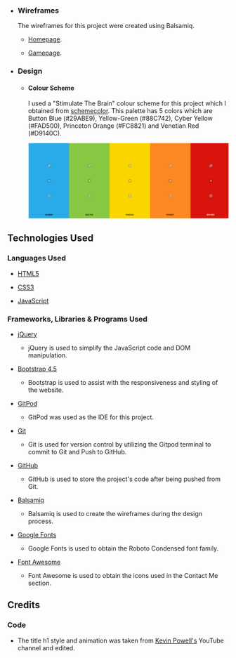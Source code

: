- ### Wireframes

  The wireframes for this project were created using Balsamiq.

  - [Homepage](https://github.com/Johnny-Morgan/memory-blocks/blob/master/assets/docs/wireframes_homepage.pdf).

  - [Gamepage](https://github.com/Johnny-Morgan/memory-blocks/blob/master/assets/docs/wireframes_gamepage.pdf).

- ### Design

  - #### Colour Scheme

    I used a "Stimulate The Brain" colour scheme for this project which I obtained from [schemecolor](https://www.schemecolor.com/stimulate-the-brain.php).
    This palette has 5 colors which are Button Blue (#29ABE9), Yellow-Green (#88C742), Cyber Yellow (#FAD500), Princeton Orange (#FC8821) and Venetian Red (#D9140C).
    
    ![Image](assets/images/palette.png)

## Technologies Used

### Languages Used

- [HTML5](https://en.wikipedia.org/wiki/HTML5)

- [CSS3](https://en.wikipedia.org/wiki/Cascading_Style_Sheets)

- [JavaScript](https://www.javascript.com/)

### Frameworks, Libraries & Programs Used

- [jQuery](https://jquery.com/)

  - jQuery is used to simplify the JavaScript code and DOM manipulation. 

- [Bootstrap 4.5](https://getbootstrap.com/)

  - Bootstrap is used to assist with the responsiveness and styling of the website.

- [GitPod](https://gitpod.io)

  - GitPod was used as the IDE for this project.

- [Git](https://git-scm.com/)

  - Git is used for version control by utilizing the Gitpod terminal to commit to Git and Push to GitHub.

- [GitHub](https://github.com/)

  - GitHub is used to store the project's code after being pushed from Git.

- [Balsamiq](https://balsamiq.com/)

  - Balsamiq is used to create the wireframes during the design process.

- [Google Fonts](https://fonts.google.com/)

  - Google Fonts is used to obtain the Roboto Condensed font family.

- [Font Awesome](https://fontawesome.com/)

  - Font Awesome is used to obtain the icons used in the Contact Me section.


## Credits

### Code

- The title h1 style and animation was taken from [Kevin Powell's](https://www.youtube.com/watch?v=f3mwKLXpOLk&t=670s&ab_channel=KevinPowell) YouTube channel and edited.